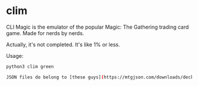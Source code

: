 # clim
CLI Magic is the emulator of the popular Magic: The Gathering trading card game. Made for nerds by nerds.

Actually, it's not completed. It's like 1% or less.

Usage:

```bash
python3 clim green

JSON files do belong to [these guys](https://mtgjson.com/downloads/decks/), check them out.